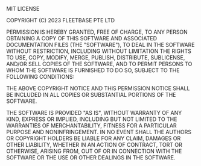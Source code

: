 MIT LICENSE

COPYRIGHT (C) 2023 FLEETBASE PTE LTD

PERMISSION IS HEREBY GRANTED, FREE OF CHARGE, TO ANY PERSON OBTAINING A COPY
OF THIS SOFTWARE AND ASSOCIATED DOCUMENTATION FILES (THE "SOFTWARE"), TO DEAL
IN THE SOFTWARE WITHOUT RESTRICTION, INCLUDING WITHOUT LIMITATION THE RIGHTS
TO USE, COPY, MODIFY, MERGE, PUBLISH, DISTRIBUTE, SUBLICENSE, AND/OR SELL
COPIES OF THE SOFTWARE, AND TO PERMIT PERSONS TO WHOM THE SOFTWARE IS
FURNISHED TO DO SO, SUBJECT TO THE FOLLOWING CONDITIONS:

THE ABOVE COPYRIGHT NOTICE AND THIS PERMISSION NOTICE SHALL BE INCLUDED IN ALL
COPIES OR SUBSTANTIAL PORTIONS OF THE SOFTWARE.

THE SOFTWARE IS PROVIDED "AS IS", WITHOUT WARRANTY OF ANY KIND, EXPRESS OR
IMPLIED, INCLUDING BUT NOT LIMITED TO THE WARRANTIES OF MERCHANTABILITY,
FITNESS FOR A PARTICULAR PURPOSE AND NONINFRINGEMENT. IN NO EVENT SHALL THE
AUTHORS OR COPYRIGHT HOLDERS BE LIABLE FOR ANY CLAIM, DAMAGES OR OTHER
LIABILITY, WHETHER IN AN ACTION OF CONTRACT, TORT OR OTHERWISE, ARISING FROM,
OUT OF OR IN CONNECTION WITH THE SOFTWARE OR THE USE OR OTHER DEALINGS IN THE
SOFTWARE.
